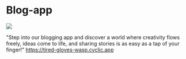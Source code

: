 # Blog-app
<img src="https://i.ibb.co/FnFzvmC/Screenshot-2024-04-18-221843.png">

"Step into our blogging app and discover a world where creativity flows freely, ideas come to life, and sharing stories is as easy as a tap of your finger!"
https://tired-gloves-wasp.cyclic.app

